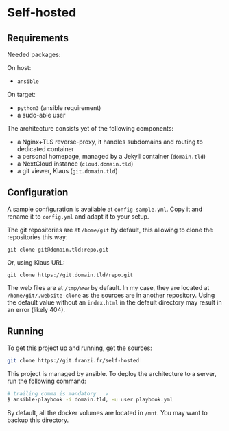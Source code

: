 # Self-hosted

## Requirements

Needed packages:

On host:

- `ansible`

On target:

- `python3` (ansible requirement)
- a sudo-able user

The architecture consists yet of the following components:

- a Nginx+TLS reverse-proxy, it handles subdomains and routing to dedicated container
- a personal homepage, managed by a Jekyll container (`domain.tld`)
- a NextCloud instance (`cloud.domain.tld`)
- a git viewer, Klaus (`git.domain.tld`)

## Configuration

A sample configuration is available at `config-sample.yml`.
Copy it and rename it to `config.yml` and adapt it to your setup.

The git repositories are at `/home/git` by default, this allowing to clone the repositories this way:

```
git clone git@domain.tld:repo.git
```

Or, using Klaus URL:

```
git clone https://git.domain.tld/repo.git
```

The web files are at `/tmp/www` by default.
In my case, they are located at `/home/git/.website-clone` as the sources are in another repository.
Using the default value without an `index.html` in the default directory may result in an error (likely 404).

## Running

To get this project up and running, get the sources:

```sh
git clone https://git.franzi.fr/self-hosted
```

This project is managed by ansible.
To deploy the architecture to a server, run the following command:

```sh
# trailing comma is mandatory   v
$ ansible-playbook -i domain.tld, -u user playbook.yml
```

By default, all the docker volumes are located in `/mnt`.
You may want to backup this directory.
